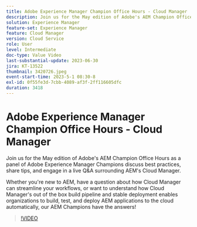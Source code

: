 ```yaml
---
title: Adobe Experience Manager Champion Office Hours - Cloud Manager
description: Join us for the May edition of Adobe's AEM Champion Office Hours as a panel of Adobe Experience Manager Champions discuss best practices, share tips, and engage in a live Q&A surrounding AEM's Cloud Manager.Whether you're new to AEM, have a question about how Cloud Manager can streamline your workflows, or want to understand how Cloud Manager's out of the box build pipeline and stable deployment enables organizations to build, test, and deploy AEM applications to the cloud automatically, our AEM Champions have the answers!
solution: Experience Manager
feature-set: Experience Manager
feature: Cloud Manager
version: Cloud Service
role: User
level: Intermediate
doc-type: Value Video
last-substantial-update: 2023-06-30
jira: KT-13522
thumbnail: 3420726.jpeg
event-start-time: 2023-5-1 08:30-8
exl-id: 0f55fe3d-7cbb-4089-af3f-2ff116605dfc
duration: 3418
---
```

# Adobe Experience Manager Champion Office Hours - Cloud Manager

Join us for the May edition of Adobe's AEM Champion Office Hours as a panel of Adobe Experience Manager Champions discuss best practices, share tips, and engage in a live Q&A surrounding AEM's Cloud Manager.

Whether you're new to AEM, have a question about how Cloud Manager can streamline your workflows, or want to understand how Cloud Manager's out of the box build pipeline and stable deployment enables organizations to build, test, and deploy AEM applications to the cloud automatically, our AEM Champions have the answers!

>[!VIDEO](https://video.tv.adobe.com/v/3420726/?learn=on)

